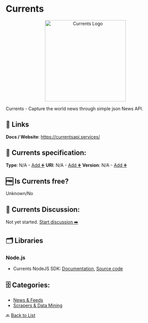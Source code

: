 # Currents
<p align="center">
    <img width="256" src="https://raw.githubusercontent.com/apis-list/apis-list/main/apis/currents/logo_256x256.png" alt="Currents Logo"/>
</p>
Currents - Capture the world news through simple json News API.

##  🔗 Links
**Docs / Website**: https://currentsapi.services/

## 🧬 Currents specification:
**Type**: N/A - [Add ➕](https://github.com/apis-list/apis-list/edit/main/apis-list.yaml)
**URI**: N/A - [Add ➕](https://github.com/apis-list/apis-list/edit/main/apis-list.yaml)
**Version**: N/A - [Add ➕](https://github.com/apis-list/apis-list/edit/main/apis-list.yaml)

## 🆓 Is Currents free?
 Unknown/No 

## 💬 Currents Discussion:
Not yet started. [Start discussion ➡️](https://github.com/apis-list/apis-list/discussions/new)

## 🗂️ Libraries
### Node.js
- Currents NodeJS SDK: [Documentation](https://currentsapi.services/en/docs/official), [Source code](https://github.com/currentsapi-dev/currentsapi_nodejs)


## 🗄️ Categories:
- [News & Feeds](https://github.com/apis-list/apis-list#news--feeds-)
- [Scrapers & Data Mining](https://github.com/apis-list/apis-list#scrapers--data-mining-)

🔙  [Back to List](https://github.com/apis-list/apis-list)

